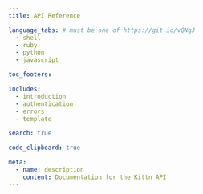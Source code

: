 ```yaml
---
title: API Reference

language_tabs: # must be one of https://git.io/vQNgJ
  - shell
  - ruby
  - python
  - javascript

toc_footers:

includes:
  - introduction
  - authentication
  - errors
  - template

search: true

code_clipboard: true

meta:
  - name: description
    content: Documentation for the Kittn API
---
```

